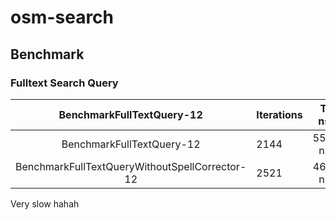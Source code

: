 # osm-search

## Benchmark

### Fulltext Search Query

|           BenchmarkFullTextQuery-12            | Iterations | Total ns/op  |  Total B/op | Total Allocs/op |
| :--------------------------------------------: | ---------- | :----------: | ----------: | --------------- |
|           BenchmarkFullTextQuery-12            | 2144       | 550372 ns/op | 596897 B/op | 2291            |
| BenchmarkFullTextQueryWithoutSpellCorrector-12 | 2521       | 468307 ns/op | 514499 B/op | 1428 allocs/op  |

Very slow hahah
